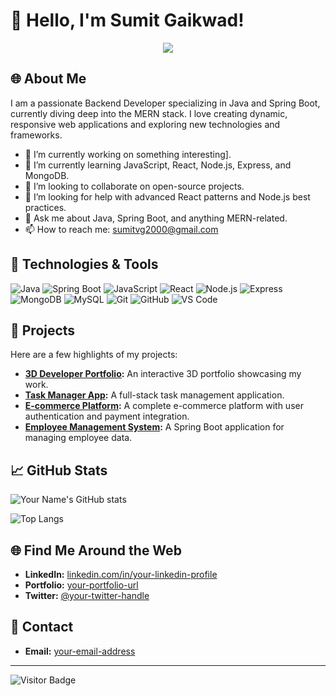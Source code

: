 # 👋 Hello, I'm Sumit Gaikwad!

<p align="center"><img src="https://git-profile-readme-banner.vercel.app/api/python?username=Hexotrion&txt=A%20Backend%20Developer"></p>

## 🌐 About Me

I am a passionate Backend Developer specializing in Java and Spring Boot, currently diving deep into the MERN stack. I love creating dynamic, responsive web applications and exploring new technologies and frameworks.

- 🔭 I’m currently working on something interesting].
- 🌱 I’m currently learning JavaScript, React, Node.js, Express, and MongoDB.
- 👯 I’m looking to collaborate on open-source projects.
- 🤔 I’m looking for help with advanced React patterns and Node.js best practices.
- 💬 Ask me about Java, Spring Boot, and anything MERN-related.
- 📫 How to reach me: sumitvg2000@gmail.com

## 🔧 Technologies & Tools

![Java](https://img.shields.io/badge/Java-ED8B00?style=for-the-badge&logo=java&logoColor=white)
![Spring Boot](https://img.shields.io/badge/Spring%20Boot-6DB33F?style=for-the-badge&logo=spring-boot&logoColor=white)
![JavaScript](https://img.shields.io/badge/JavaScript-323330?style=for-the-badge&logo=javascript&logoColor=F7DF1E)
![React](https://img.shields.io/badge/React-20232A?style=for-the-badge&logo=react&logoColor=61DAFB)
![Node.js](https://img.shields.io/badge/Node.js-43853D?style=for-the-badge&logo=node-dot-js&logoColor=white)
![Express](https://img.shields.io/badge/Express.js-404D59?style=for-the-badge)
![MongoDB](https://img.shields.io/badge/MongoDB-4EA94B?style=for-the-badge&logo=mongodb&logoColor=white)
![MySQL](https://img.shields.io/badge/MySQL-00000F?style=for-the-badge&logo=mysql&logoColor=white)
![Git](https://img.shields.io/badge/Git-F05032?style=for-the-badge&logo=git&logoColor=white)
![GitHub](https://img.shields.io/badge/GitHub-181717?style=for-the-badge&logo=github&logoColor=white)
![VS Code](https://img.shields.io/badge/VS%20Code-007ACC?style=for-the-badge&logo=visual-studio-code&logoColor=white)


## 🌟 Projects

Here are a few highlights of my projects:

- **[3D Developer Portfolio](link-to-project):** An interactive 3D portfolio showcasing my work.
- **[Task Manager App](link-to-project):** A full-stack task management application.
- **[E-commerce Platform](link-to-project):** A complete e-commerce platform with user authentication and payment integration.
- **[Employee Management System](link-to-project):** A Spring Boot application for managing employee data.

## 📈 GitHub Stats

![Your Name's GitHub stats](https://github-readme-stats.vercel.app/api?username=your-github-username&show_icons=true&theme=radical)

![Top Langs](https://github-readme-stats.vercel.app/api/top-langs/?username=your-github-username&layout=compact&theme=radical)

## 🌐 Find Me Around the Web

- **LinkedIn:** [linkedin.com/in/your-linkedin-profile](https://www.linkedin.com/in/your-linkedin-profile)
- **Portfolio:** [your-portfolio-url](https://www.your-portfolio-url.com)
- **Twitter:** [@your-twitter-handle](https://twitter.com/your-twitter-handle)

## 📧 Contact

- **Email:** [your-email-address](mailto:your-email-address)

---

![Visitor Badge](https://visitor-badge.laobi.icu/badge?page_id=your-github-username)

